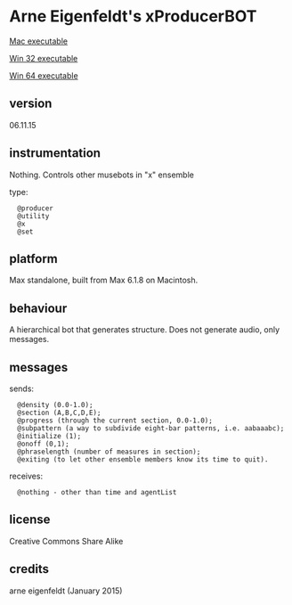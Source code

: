 # Arne Eigenfeldt's xProducerBOT #

[Mac executable](https://www.sfu.ca/musebots/Musebot_Test_Suite/Musebots/Compositions_Ensembles/ae_xEnsemble.zip)

[Win 32 executable](https://www.sfu.ca/musebots/Musebot_Test_Suite/Musebots_Win32/Compositions_Ensembles/ae_xEnsemble_w32.zip)

[Win 64 executable](https://www.sfu.ca/musebots/Musebot_Test_Suite/Musebots_Win64/Compositions_Ensembles/ae_xEnsemble_w64.zip)

## version ##

06.11.15

## instrumentation ##

Nothing. Controls other musebots in "x" ensemble

type:

      @producer
      @utility
      @x
      @set

## platform ##

Max standalone, built from Max 6.1.8 on Macintosh.

## behaviour ##

A hierarchical bot that generates structure. Does not generate audio, only messages.

## messages ##

sends:

      @density (0.0-1.0);
      @section (A,B,C,D,E);
      @progress (through the current section, 0.0-1.0);
      @subpattern (a way to subdivide eight-bar patterns, i.e. aabaaabc);
      @initialize (1);
      @onoff (0,1);
      @phraselength (number of measures in section);
      @exiting (to let other ensemble members know its time to quit).

receives:

      @nothing - other than time and agentList

## license ##

Creative Commons Share Alike

## credits ##

arne eigenfeldt (January 2015)
